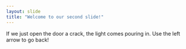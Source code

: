 ```yaml
---
layout: slide
title: "Welcome to our second slide!"
---
```

If we just open the door a crack, the light comes pouring in.
Use the left arrow to go back!
